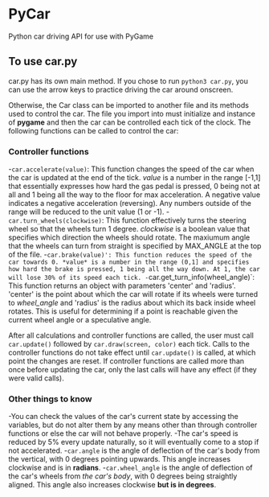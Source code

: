 # PyCar
Python car driving API for use with PyGame

## To use car.py
car.py has its own main method. If you chose to run `python3 car.py`, you can use the arrow keys to practice driving the car around onscreen.

Otherwise, the Car class can be imported to another file and its methods used to control the car. The file you import into must initialize and instance of **pygame** and then the car can be controlled each tick of the clock. The following functions can be called to control the car:

### Controller functions
-`car.accelerate(value)`: This function changes the speed of the car when the car is updated at the end of the tick. *value* is a number in the range [-1,1] that essentially expresses how hard the gas pedal is pressed, 0 being not at all and 1 being all the way to the floor for max acceleration. A negative value indicates a negative acceleration (reversing). Any numbers outside of the range will be reduced to the unit value (1 or -1).
-`car.turn_wheels(clockwise)`: This function effectively turns the steering wheel so that the wheels turn 1 degree. *clockwise* is a boolean value that specifies which direction the wheels should rotate. The maxiumum angle that the wheels can turn from straight is specified by MAX_ANGLE at the top of the file.
-`car.brake(value)': This function reduces the speed of the car towards 0. *value* is a number in the range (0,1] and specifies how hard the brake is pressed, 1 being all the way down. At 1, the car will lose 30% of its speed each tick.
-`car.get_turn_info(wheel_angle)`: This function returns an object with parameters 'center' and 'radius'. 'center' is the point about which the car will rotate if its wheels were turned to *wheel_angle* and 'radius' is the radius about which its back inside wheel rotates. This is useful for determining if a point is reachable given the current wheel angle or a speculative angle.

After all calculations and controller functions are called, the user must call `car.update()` followed by `car.draw(screen, color)` each tick. Calls to the controller functions do not take effect until `car.update()` is called, at which point the changes are reset. If controller functions are called more than once before updating the car, only the last calls will have any effect (if they were valid calls).

### Other things to know
-You can check the values of the car's current state by accessing the variables, but do not alter them by any means other than through controller functions or else the car will not behave properly.
-The car's speed is reduced by 5% every update naturally, so it will eventually come to a stop if not accelerated.
-`car.angle` is the angle of deflection of the car's body from the vertical, with 0 degrees pointing upwards. This angle increases clockwise and is in **radians**.
-`car.wheel_angle` is the angle of deflection of the car's wheels from *the car's body*, with 0 degrees being straightly aligned. This angle also increases clockwise **but is in degrees**.
